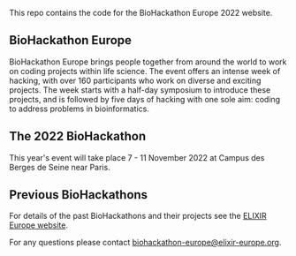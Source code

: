 This repo contains the code for the BioHackathon Europe 2022 website.

## BioHackathon Europe
BioHackathon Europe brings people together from around the world to work on coding projects within life science. The event offers an intense week of hacking, with over 160 participants who work on diverse and exciting projects. The week starts with a half-day symposium to introduce these projects, and is followed by five days of hacking with one sole aim: coding to address problems in bioinformatics. 

## The 2022 BioHackathon
This year's event will take place 7 - 11 November 2022 at Campus des Berges de Seine near Paris. 

## Previous BioHackathons
For details of the past BioHackathons and their projects see the [ELIXIR Europe website](https://elixir-europe.org/events/biohackathon-europe).

For any questions please contact [biohackathon-europe@elixir-europe.org](mailto:biohackathon-europe@elixir-europe.org).
